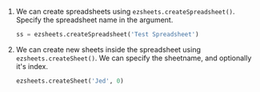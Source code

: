 1. We can create spreadsheets using `ezsheets.createSpreadsheet()`. Specify the spreadsheet name in the argument.

	``` python
	ss = ezsheets.createSpreadsheet('Test Spreadsheet')
	```

2. We can create new sheets inside the spreadsheet using `ezsheets.createSheet()`. We can specify the sheetname, and optionally it's index.

	``` python
	ezsheets.createSheet('Jed', 0)
	```

